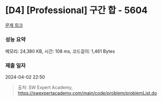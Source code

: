 # [D4] [Professional] 구간 합 - 5604 

[문제 링크](https://swexpertacademy.com/main/code/problem/problemDetail.do?contestProbId=AWXGGNB6cnEDFAUo) 

### 성능 요약

메모리: 24,380 KB, 시간: 108 ms, 코드길이: 1,461 Bytes

### 제출 일자

2024-04-02 22:50



> 출처: SW Expert Academy, https://swexpertacademy.com/main/code/problem/problemList.do